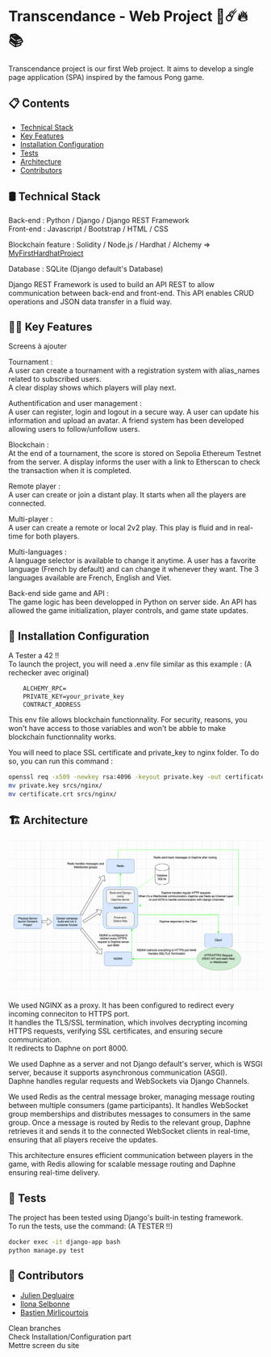 
# Transcendance - Web Project 🏓☄️🔥📚

Transcendance project is our first Web project. It aims to develop a single page application (SPA) inspired by the famous Pong game.

## 📋 Contents

- [Technical Stack](#-technical-stack)
- [Key Features](#-key-features)
- [Installation Configuration](#-installation-configuration)
- [Tests](#-tests)
- [Architecture](#-architecture)
- [Contributors](#-contributors)


## 🛢️ Technical Stack  
Back-end  : Python / Django / Django REST Framework  
Front-end : Javascript / Bootstrap / HTML / CSS

Blockchain feature : Solidity / Node.js / Hardhat / Alchemy  => [MyFirstHardhatProject](https://github.com/BdClement/MyFirstHardhatProject)
 
Database : SQLite (Django default's Database)

Django REST Framework is used to build an API REST to allow communication between back-end and front-end. This API enables CRUD operations and JSON data transfer in a fluid way.


## 👨‍💻 Key Features  
Screens à ajouter  

Tournament :  
A user can create a tournament with a registration system with alias_names related to subscribed users.  
A clear display shows which players will play next. 

Authentification and user management :  
A user can register, login and logout in a secure way. A user can update his information and upload an avatar. A friend system has been developed allowing users to follow/unfollow users.


Blockchain :  
At the end of a tournament, the score is stored on Sepolia Ethereum Testnet from the server. A display informs the user with a link to Etherscan to check the transaction when it is completed.

Remote player :  
A user can create or join a distant play. It starts when all the players are connected.

Multi-player :  
A user can create a remote or local 2v2 play. This play is fluid and in real-time for both players.


Multi-languages :  
A language selector is available to change it anytime. A user has a favorite language (French by default) and can change it whenever they  want. The 3 languages available are French, English and Viet.

Back-end side game and API :  
The game logic has been developped in Python on server side. An API has allowed the game initialization, player controls, and game state updates. 


## 🔧 Installation Configuration  
A Tester a 42 !!  
To launch the project, you will need a .env file similar as this example : (A rechecker avec original)
```plaintext
    ALCHEMY_RPC=
    PRIVATE_KEY=your_private_key
    CONTRACT_ADDRESS

```
This env file allows blockchain functionnality. For security, reasons, you won't have access to those variables and won't be abble to make blockchain functionnality works.

You will need to place SSL certificate and private_key to nginx folder. To do so, you can run this command :  
```bash
openssl req -x509 -newkey rsa:4096 -keyout private.key -out certificate.crt -days 365 -nodes
mv private.key srcs/nginx/
mv certificate.crt srcs/nginx/
```


## 🏗 Architecture  
![Schema Architecture](Schema_Transcendance_Architecture.png)


We used NGINX as a proxy. It has been configured to redirect every incoming conneciton to HTTPS port.  
It handles the TLS/SSL termination, which involves decrypting incoming HTTPS requests, verifying SSL certificates, and ensuring secure communication.  
It redirects to Daphne on port 8000.

We used Daphne as a server and not Django default's server, which is WSGI server, because it supports asynchronous communication (ASGI).  
Daphne handles regular requests and WebSockets via Django Channels.

We used Redis as the central message broker, managing message routing between multiple consumers (game participants). It handles WebSocket group memberships and distributes messages to consumers in the same group.
Once a message is routed by Redis to the relevant group, Daphne retrieves it and sends it to the connected WebSocket clients in real-time, ensuring that all players receive the updates.

This architecture ensures efficient communication between players in the game, with Redis allowing for scalable message routing and Daphne ensuring real-time delivery.

## 🧪 Tests  
The project has been tested using Django's built-in testing framework.  
To run the tests, use the command: (A TESTER !!)

```bash
docker exec -it django-app bash
python manage.py test
```

## 💼 Contributors  
- [Julien Degluaire](https://github.com/Juliendeg)
- [Ilona Selbonne](https://github.com/slbilona)
- [Bastien Mirlicourtois](https://github.com/bmirlico)


Clean branches  
Check Installation/Configuration part  
Mettre screen du site
